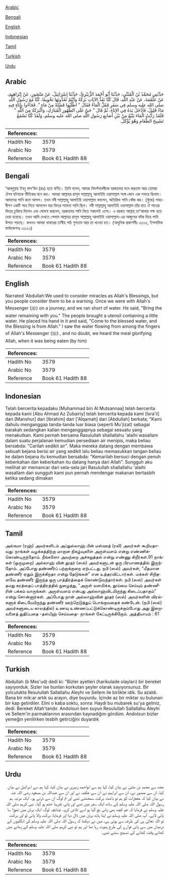 [Arabic](#arabic)

[Bengali](#bengali)

[English](#english)

[Indonesian](#indonesian)

[Tamil](#tamil)

[Turkish](#turkish)

[Urdu](#urdu)

## Arabic


<div dir="rtl" lang="ar" style={{fontSize:'larger',backgroundColor:'#f8f9fa',padding:20}}>
حَدَّثَنِي مُحَمَّدُ بْنُ الْمُثَنَّى، حَدَّثَنَا أَبُو أَحْمَدَ الزُّبَيْرِيُّ، حَدَّثَنَا إِسْرَائِيلُ، عَنْ مَنْصُورٍ، عَنْ إِبْرَاهِيمَ، عَنْ عَلْقَمَةَ، عَنْ عَبْدِ اللَّهِ، قَالَ كُنَّا نَعُدُّ الآيَاتِ بَرَكَةً وَأَنْتُمْ تَعُدُّونَهَا تَخْوِيفًا، كُنَّا مَعَ رَسُولِ اللَّهِ صلى الله عليه وسلم فِي سَفَرٍ فَقَلَّ الْمَاءُ فَقَالَ ‏"‏ اطْلُبُوا فَضْلَةً مِنْ مَاءٍ ‏"‏‏.‏ فَجَاءُوا بِإِنَاءٍ فِيهِ مَاءٌ قَلِيلٌ، فَأَدْخَلَ يَدَهُ فِي الإِنَاءِ، ثُمَّ قَالَ ‏"‏ حَىَّ عَلَى الطَّهُورِ الْمُبَارَكِ، وَالْبَرَكَةُ مِنَ اللَّهِ ‏"‏ فَلَقَدْ رَأَيْتُ الْمَاءَ يَنْبُعُ مِنْ بَيْنِ أَصَابِعِ رَسُولِ اللَّهِ صلى الله عليه وسلم، وَلَقَدْ كُنَّا نَسْمَعُ تَسْبِيحَ الطَّعَامِ وَهْوَ يُؤْكَلُ‏.‏
</div>
<div style={{backgroundColor:'#f8f9fa',padding:20, marginBottom: 10}}><table> <thead> <tr> <th>References:</th> <th></th> </tr> </thead> <tbody><tr><td>Hadith No</td><td>3579</td></tr><tr><td>Arabic No</td><td>3579</td></tr><tr><td>Reference</td><td>Book 61 Hadith 88</td></tr></tbody></table></div>

## Bengali


<div dir="ltr" lang="bn" style={{fontSize:'larger',backgroundColor:'#f8f9fa',padding:20}}>
‘আবদুল্লাহ ইবনু মাস‘উদ (রাঃ) হতে বর্ণিত। তিনি বলেন, আমরা নিদর্শনাবলীকে বরকতময় মনে করতাম আর তোমরা ঐসব ঘটনাকে ভীতিকর মনে কর। আমরা আল্লাহর রাসূল সাল্লাল্লাহু আলাইহি ওয়াসাল্লাম সঙ্গে কোন এক সফরে ছিলাম। আমাদের পানি কমে আসল। তখন নবী সাল্লাল্লাহু আলাইহি ওয়াসাল্লাম বললেন, অতিরিক্ত পানি খোঁজ কর। (খুঁজে) সাহাবীগণ একটি পাত্র নিয়ে আসলেন যার ভিতর সামান্য পানি ছিল। নবী সাল্লাল্লাহু আলাইহি ওয়াসাল্লাম তাঁর হাত ঐ পাত্রের ভিতর ঢুকিয়ে দিলেন এবং ঘোষণা করলেন, বরকতময় পানি নিতে সকলেই এসো। এ বরকত আল্লাহ্ তা‘আলার পক্ষ হতে দেয়া হয়েছে। তখন আমি দেখতে পেলাম আল্লাহর রাসূল সাল্লাল্লাহু আলাইহি ওয়াসাল্লাম-এর আঙ্গুলের ফাঁক দিয়ে পানি উপচে পড়ছে। কখনও আমরা খাবারের তাস্বীহ পাঠ শুনতাম আর তা খাওয়া হত। (আধুনিক প্রকাশনীঃ ৩৩১৫, ইসলামিক ফাউন্ডেশনঃ ৩৩২৩)
</div>
<div style={{backgroundColor:'#f8f9fa',padding:20, marginBottom: 10}}><table> <thead> <tr> <th>References:</th> <th></th> </tr> </thead> <tbody><tr><td>Hadith No</td><td>3579</td></tr><tr><td>Arabic No</td><td>3579</td></tr><tr><td>Reference</td><td>Book 61 Hadith 88</td></tr></tbody></table></div>

## English


<div dir="ltr" lang="en" style={{fontSize:'larger',backgroundColor:'#f8f9fa',padding:20}}>
Narrated 'Abdullah:We used to consider miracles as Allah's Blessings, but you people consider them to be a warning. Once we were with Allah's Messenger (ﷺ) on a journey, and we ran short of water. He said, "Bring the water remaining with you." The people brought a utensil containing a little water. He placed his hand in it and said, "Come to the blessed water, and the Blessing is from Allah." I saw the water flowing from among the fingers of Allah's Messenger (ﷺ) , and no doubt, we heard the meal glorifying Allah, when it was being eaten (by him)
</div>
<div style={{backgroundColor:'#f8f9fa',padding:20, marginBottom: 10}}><table> <thead> <tr> <th>References:</th> <th></th> </tr> </thead> <tbody><tr><td>Hadith No</td><td>3579</td></tr><tr><td>Arabic No</td><td>3579</td></tr><tr><td>Reference</td><td>Book 61 Hadith 88</td></tr></tbody></table></div>

## Indonesian


<div dir="ltr" lang="id" style={{fontSize:'larger',backgroundColor:'#f8f9fa',padding:20}}>
Telah bercerita kepadaku [Muhammad bin Al Mutsannaa] telah bercerita kepada kami [Abu Ahmad Az Zubairiy] telah bercerita kepada kami [Isra'il] dari [Manshur] dari [Ibrahim] dari ['Alqamah] dari [Abdullah] berkata; "Kami dahulu menganggap tanda-tanda luar biasa (seperti Mu'jizat) sebagai barakah sedangkan kalian menganggapnya sebagai sesuatu yang menakutkan. Kami pernah bersama Rasulullah shallallahu 'alaihi wasallam dalam suatu perjalanan kemudian persediaan air menipis, maka beliau bersabda: "Carilah sedikit air". Maka mereka datang dengan membawa sebuah bejana berisi air yang sedikit lalu beliau memasukkan tangan beliau ke dalam bejana itu kemudian bersabda: "Kemarilah bersuci dengan penuh keberkahan dan keberkahan itu datang hanya dari Allah". Sungguh aku melihat air memancar dari sela-sela jari Rasulullah shallallahu 'alaihi wasallam dan sungguh kami pun pernah mendengar makanan bertasbih ketika sedang dimakan
</div>
<div style={{backgroundColor:'#f8f9fa',padding:20, marginBottom: 10}}><table> <thead> <tr> <th>References:</th> <th></th> </tr> </thead> <tbody><tr><td>Hadith No</td><td>3579</td></tr><tr><td>Arabic No</td><td>3579</td></tr><tr><td>Reference</td><td>Book 61 Hadith 88</td></tr></tbody></table></div>

## Tamil


<div dir="ltr" lang="ta" style={{fontSize:'larger',backgroundColor:'#f8f9fa',padding:20}}>
அல்கமா (ரஹ்) அவர்களிடம் அப்துல்லாஹ் பின் மஸ்ஊத் (ரலி) அவர்கள் கூறியதாவது: நாங்கள் வழக்கத்திற்கு மாறான நிகழ்வுகளை அருள்வளம் என்று எண்ணிக்கொண்டிருந்தோம். நீங்களோ அவற்றை அச்சுறுத்தல் என்று எண்ணு கிறீர்கள்.91 நாங்கள் (ஒருமுறை) அல்லாஹ் வின் தூதர் (ஸல்) அவர்களுடன் ஒரு பிரயாணத்தில் இருந்தோம். அப்போது தண்ணீர்ப் பற்றாக்குறை ஏற்பட்டது. நபி (ஸல்) அவர்கள், “மீதமான தண்ணீர் ஏதும் இருக்கிறதா என்று தேடுங்கள்” என உத்தரவிட்டார்கள். மக்கள் சிறிதளவே தண்ணீர் இருந்த ஒரு பாத்திரத்தைக் கொண்டுவந்தார்கள். நபி (ஸல்) அவர்கள் தமது கரத்தைப் பாத்திரத்தில் நுழைத்து, “அருள் வளமிக்க, தூய்மை செய்யும் தண்ணீரின் பக்கம் வாருங்கள். அருள்வளம் என்பது அல்லாஹ்விடமிருந்து கிடைப்பதாகும்” என்று சொன்னார்கள். அப்போது நான் அல்லாஹ்வின் தூதர் (ஸல்) அவர்களின் விரல்களுக் கிடையேயிருந்து தண்ணீர் ஊற்றெடுத்துப் பொங்குவதைக் கண்டேன். (நபி (ஸல்) அவர்களுடைய காலத்தில்) உணவு உண்ணப்பட்டுக்கொண்டிருக்கும்போது அது இறைவனைத் துதிப்பதை -தஸ்பீஹ் செய்வதை- நாங்கள் கேட்டிருக்கிறோம். அத்தியாயம் : 61
</div>
<div style={{backgroundColor:'#f8f9fa',padding:20, marginBottom: 10}}><table> <thead> <tr> <th>References:</th> <th></th> </tr> </thead> <tbody><tr><td>Hadith No</td><td>3579</td></tr><tr><td>Arabic No</td><td>3579</td></tr><tr><td>Reference</td><td>Book 61 Hadith 88</td></tr></tbody></table></div>

## Turkish


<div dir="ltr" lang="tr" style={{fontSize:'larger',backgroundColor:'#f8f9fa',padding:20}}>
Abdullah (b Mes'ud) dedi ki: "Bizler ayetleri (harikulade olayları) bir bereket sayıyorduk. Sizler ise bunları korkutan şeyler olarak sayıyorsunuz. Bir yolculukta Resulullah Sallallahu Aleyhi ve Sellem ile birlikte idik. Su azaldı. Bana bir mik:ar artık su arayın, diye buyurdu. İçinde az bir miktar su bulunan bir kap getirdiler. Elini o kaba soktu, sonra: Haydi bu mubarek su'ya geliniz, dedi. Bereket Allah'tandır. Andolsun ben suyun Resulullah Sallallahu Aleyhi ve Sellem'in parmaklarının arasından kaynadığını gördüm. Andolsun bizler yemeğin yenilirken tesbih getirciğini duyardık
</div>
<div style={{backgroundColor:'#f8f9fa',padding:20, marginBottom: 10}}><table> <thead> <tr> <th>References:</th> <th></th> </tr> </thead> <tbody><tr><td>Hadith No</td><td>3579</td></tr><tr><td>Arabic No</td><td>3579</td></tr><tr><td>Reference</td><td>Book 61 Hadith 88</td></tr></tbody></table></div>

## Urdu


<div dir="rtl" lang="ur" style={{fontSize:'larger',backgroundColor:'#f8f9fa',padding:20}}>
مجھ سے محمد بن مثنیٰ نے بیان کیا، کہا ہم سے ابواحمد زبیری نے بیان کیا، کہا ہم سے اسرائیل نے بیان کیا، ان سے منصور نے، ان سے ابراہیم نے ان سے علقمہ نے اور ان سے عبداللہ بن مسعود رضی اللہ عنہ نے بیان کیا کہ معجزات کو ہم تو باعث برکت سمجھتے تھے اور تم لوگ ان سے ڈرتے ہو۔ ایک مرتبہ ہم رسول اللہ صلی اللہ علیہ وسلم کے ساتھ ایک سفر میں تھے اور پانی تقریباً ختم ہو گیا۔ نبی کریم صلی اللہ علیہ وسلم نے فرمایا کہ جو کچھ بھی پانی بچ گیا ہو اسے تلاش کرو۔ چنانچہ لوگ ایک برتن میں تھوڑا سا پانی لائے۔ آپ صلی اللہ علیہ وسلم نے اپنا ہاتھ برتن میں ڈال دیا اور فرمایا: برکت والا پانی لو اور برکت تو اللہ تعالیٰ ہی کی طرف سے ہوتی ہے، میں نے دیکھا کہ رسول اللہ صلی اللہ علیہ وسلم کی انگلیوں کے درمیان میں سے پانی فوارے کی طرح پھوٹ رہا تھا اور ہم تو نبی کریم صلی اللہ علیہ وسلم کے زمانے میں کھاتے وقت کھانے کے تسبیح سنتے تھے۔
</div>
<div style={{backgroundColor:'#f8f9fa',padding:20, marginBottom: 10}}><table> <thead> <tr> <th>References:</th> <th></th> </tr> </thead> <tbody><tr><td>Hadith No</td><td>3579</td></tr><tr><td>Arabic No</td><td>3579</td></tr><tr><td>Reference</td><td>Book 61 Hadith 88</td></tr></tbody></table></div>